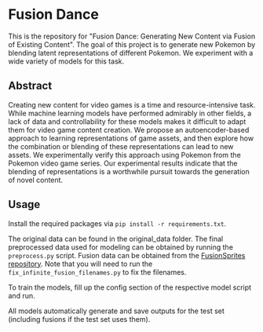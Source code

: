 # Fusion Dance

This is the repository for "Fusion Dance: Generating New Content via Fusion of Existing Content". The goal of this project is to generate new Pokemon by blending latent representations of different Pokemon. We experiment with a wide variety of models for this task.

## Abstract

Creating new content for video games is a time and resource-intensive task. While machine learning models have performed admirably in other fields, a lack of data and controllability for these models makes it difficult to adapt them for video game content creation. We propose an autoencoder-based approach to learning representations of game assets, and then explore how the combination or blending of these representations can lead to new assets. We experimentally verify this approach using Pokemon from the Pokemon video game series. Our experimental results indicate that the blending of representations is a worthwhile pursuit towards the generation of novel content.

## Usage

Install the required packages via `pip install -r requirements.txt`.

The original data can be found in the original_data folder. The final preprocessed data used for modeling can be obtained by running the `preprocess.py` script. Fusion data can be obtained from the [FusionSprites repository](https://github.com/Aegide/FusionSprites). Note that you will need to run the `fix_infinite_fusion_filenames.py` to fix the filenames.

To train the models, fill up the config section of the respective model script and run. 

<!-- MSE and SSIM scores are computed in the notebooks. We use the [pytorch_fid](https://github.com/mseitzer/pytorch-fid) package to compute the FID scores. -->

All models automatically generate and save outputs for the test set (including fusions if the test set uses them). 